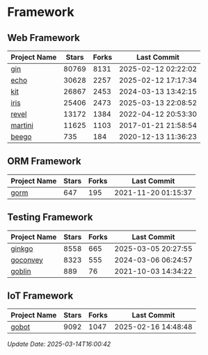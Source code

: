 # Framework

## Web Framework
| Project Name | Stars | Forks | Last Commit |
| ------------ | ----- | ----- | ----------- |
| [gin](https://github.com/gin-gonic/gin) | 80769 | 8131 | 2025-02-12 02:22:02 |
| [echo](https://github.com/labstack/echo) | 30628 | 2257 | 2025-02-12 17:17:34 |
| [kit](https://github.com/go-kit/kit) | 26867 | 2453 | 2024-03-13 13:42:15 |
| [iris](https://github.com/kataras/iris) | 25406 | 2473 | 2025-03-13 22:08:52 |
| [revel](https://github.com/revel/revel) | 13172 | 1384 | 2022-04-12 20:53:30 |
| [martini](https://github.com/go-martini/martini) | 11625 | 1103 | 2017-01-21 21:58:54 |
| [beego](https://github.com/astaxie/beego) | 735 | 184 | 2020-12-13 11:36:23 |

## ORM Framework
| Project Name | Stars | Forks | Last Commit |
| ------------ | ----- | ----- | ----------- |
| [gorm](https://github.com/jinzhu/gorm) | 647 | 195 | 2021-11-20 01:15:37 |

## Testing Framework
| Project Name | Stars | Forks | Last Commit |
| ------------ | ----- | ----- | ----------- |
| [ginkgo](https://github.com/onsi/ginkgo) | 8558 | 665 | 2025-03-05 20:27:55 |
| [goconvey](https://github.com/smartystreets/goconvey) | 8323 | 555 | 2024-03-06 06:24:57 |
| [goblin](https://github.com/franela/goblin) | 889 | 76 | 2021-10-03 14:34:22 |

## IoT Framework
| Project Name | Stars | Forks | Last Commit |
| ------------ | ----- | ----- | ----------- |
| [gobot](https://github.com/hybridgroup/gobot) | 9092 | 1047 | 2025-02-16 14:48:48 |

*Update Date: 2025-03-14T16:00:42*